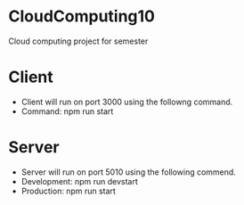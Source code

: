 # CloudComputing10
Cloud computing project for semester

# Client 
* Client will run on port 3000 using the followng command.
* Command: npm run start


# Server
* Server will run on port 5010 using the following commend.
* Development: npm run devstart
* Production: npm run start

